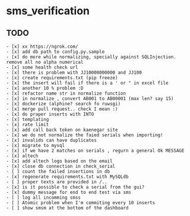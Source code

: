 # sms_verification 

## TODO
    - [x] xx https://ngrok.com/
    - [x] add db path to config.py.sample
    - [x] do more while normalizing, specially against SQLInjection. remove all no alpha numerical
    - [x] some health check url
    - [x] there is problem with JJ10000000000 and JJ100
    - [x] create requirements.txt (pip freeze)
    - [x] the insert will fail if there is a ' or " in excel file
    - [x] another 10 % problem :D
    - [x] refactor name str in normalize function
    - [x] in normalize , convert AB001 to AB00001 (max len? say 15)
    - [x] dockerize (alphine? search fo ruwsgi)
    - [x] merge pull request.. check I mean :)
    - [x] do praper inserts with INTO   
    - [x] templating
    - [x] rate limit
    - [x] add call back token on kaenegar site
    - [x] we do not normalize the faied serials when importing!
    - [x] invalids can have duplicates
    - [x] migrate to mysql
    - [x] if we have 2 matches on serials , regurn a general Ok MESSAGE			
    - [x] altech
    - [x] add altech logo based on the email
    - [x] close db connection in check_serial
    - [ ] count the failed insertions in db
    - [x] regenerate requirements.txt with MySQLdb
    - [ ] proper texts are provided in /..
    - [x] is it possible to check a serial from the gui?
    - [x] dummy message for end to end test via sms
    - [ ] log all incomming smss
    - [ ] Atomic problem when I'm commiting every 10 inserts
    - [ ] show smsm at the bottom of the dashboard 


    


